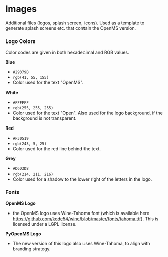 # Images
Additional files (logos, splash screen, icons).
Used as a template to generate splash screens etc. that contain the OpenMS version.

### Logo Colors
Color codes are given in both hexadecimal and RGB values.

**Blue**
- `#29379B` 
- `rgb(41, 55, 155)`
- Color used for the text "OpenMS".

**White**
- `#FFFFFF` 
- `rgb(255, 255, 255)`
- Color used for the text "Open". Also used for the logo background, if the background is not transparent.

**Red**
- `#F30519` 
- `rgb(243, 5, 25)`
- Color used for the red line behind the text.

**Grey**
- `#D6D3D8` 
- `rgb(214, 211, 216)`
- Color used for a shadow to the lower right of the letters in the logo.

### Fonts

**OpenMS Logo**
- the OpenMS logo uses Wine-Tahoma font (which is available here https://github.com/kode54/wine/blob/master/fonts/tahoma.ttf). This is licensed under a LGPL license.

**PyOpenMS Logo**
- The new version of this logo also uses Wine-Tahoma, to align with branding strategy.
